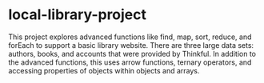 # local-library-project
This project explores advanced functions like find, map, sort, reduce, and forEach to support a basic library website. There are three large data sets: authors, books, and accounts that were provided by Thinkful.
In addition to the advanced functions, this uses arrow functions, ternary operators, and accessing properties of objects within objects and arrays.
